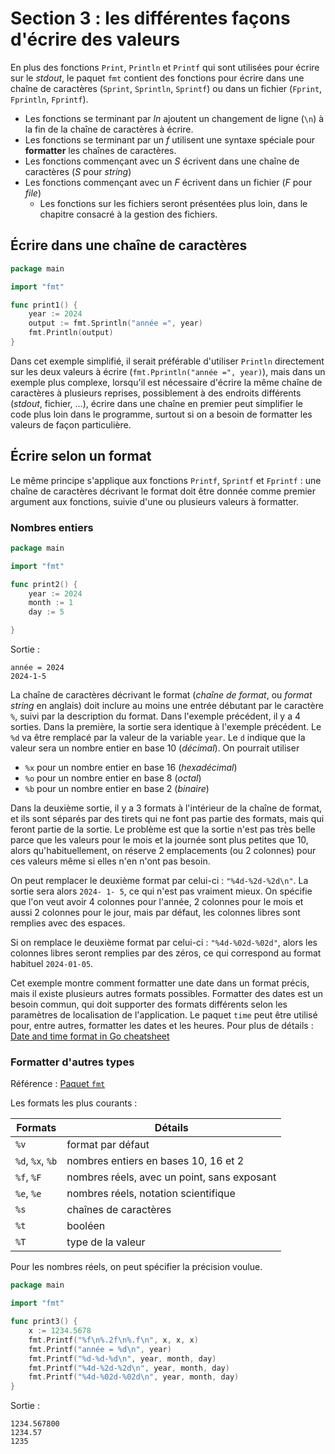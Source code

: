 # Section 3 : les différentes façons d'écrire des valeurs

En plus des fonctions `Print`, `Println` et `Printf` qui sont utilisées pour écrire sur le _stdout_, le paquet `fmt`
contient des fonctions pour écrire dans une chaîne de caractères (`Sprint`, `Sprintln`, `Sprintf`) ou dans un
fichier (`Fprint`, `Fprintln`, `Fprintf`).

- Les fonctions se terminant par *ln* ajoutent un changement de ligne (`\n`) à la fin de la chaîne de caractères à
  écrire.
- Les fonctions se terminant par un *f* utilisent une syntaxe spéciale pour **formatter** les chaînes de caractères.
- Les fonctions commençant avec un *S* écrivent dans une chaîne de caractères (*S* pour *string*)
- Les fonctions commençant avec un *F* écrivent dans un fichier (*F* pour *file*)
    - Les fonctions sur les fichiers seront présentées plus loin, dans le chapitre consacré à la gestion des fichiers.

## Écrire dans une chaîne de caractères

```go
package main

import "fmt"

func print1() {
	year := 2024
	output := fmt.Sprintln("année =", year)
	fmt.Println(output)
}
```

Dans cet exemple simplifié, il serait préférable d'utiliser `Println` directement sur les deux valeurs à
écrire (`fmt.Pprintln("année =", year)`), mais dans un exemple plus complexe, lorsqu'il est nécessaire d'écrire la même
chaîne de caractères à plusieurs reprises, possiblement à des endroits différents (_stdout_, fichier, ...), écrire dans
une chaîne en premier peut simplifier le code plus loin dans le programme, surtout si on a besoin de formatter les
valeurs de façon particulière.

## Écrire selon un format

Le même principe s'applique aux fonctions `Printf`, `Sprintf` et `Fprintf` : une chaîne de caractères décrivant le
format doit être donnée comme premier argument aux fonctions, suivie d'une ou plusieurs valeurs à formatter.

### Nombres entiers

```go
package main

import "fmt"

func print2() {
	year := 2024
	month := 1
	day := 5

}
```

Sortie :

```
année = 2024
2024-1-5
```

La chaîne de caractères décrivant le format (_chaîne de format_, ou _format string_ en anglais) doit inclure au moins
une entrée débutant par le caractère `%`, suivi par la description du format. Dans l'exemple précédent, il y a 4
sorties.
Dans la première, la sortie sera identique à l'exemple précédent. Le `%d` va être remplacé par la valeur de la
variable `year`. Le `d` indique que la valeur sera un nombre entier en base 10 (_décimal_). On pourrait utiliser

- `%x` pour un nombre entier en base 16 (_hexadécimal_)
- `%o` pour un nombre entier en base 8 (_octal_)
- `%b` pour un nombre entier en base 2 (_binaire_)

Dans la deuxième sortie, il y a 3 formats à l'intérieur de la chaîne de format, et ils sont séparés par des tirets qui
ne font pas partie des formats, mais qui feront partie de la sortie. Le problème est que la sortie n'est pas très belle
parce que les valeurs pour le mois et la journée sont plus petites que 10, alors qu'habituellement, on réserve 2
emplacements (ou 2 colonnes) pour ces valeurs même si elles n'en n'ont pas besoin.

On peut remplacer le deuxième format par celui-ci : `"%4d-%2d-%2d\n"`. La sortie sera alors `2024- 1- 5`, ce qui n'est
pas vraiment mieux. On spécifie que l'on veut avoir 4 colonnes pour l'année, 2 colonnes pour le mois et aussi 2 colonnes
pour le jour, mais par défaut, les colonnes libres sont remplies avec des espaces.

Si on remplace le deuxième format par celui-ci : `"%4d-%02d-%02d"`, alors les colonnes libres seront remplies par des
zéros, ce qui correspond au format habituel `2024-01-05`.

Cet exemple montre comment formatter une date dans un format précis, mais il existe plusieurs autres formats possibles.
Formatter des dates est un besoin commun, qui doit supporter des formats différents selon les paramètres
de localisation de l'application. Le paquet `time` peut être utilisé pour, entre autres, formatter les dates et
les heures. Pour plus de détails :
[Date and time format in Go cheatsheet](https://gosamples.dev/date-time-format-cheatsheet/)

### Formatter d'autres types

Référence : [Paquet `fmt`](https://pkg.go.dev/fmt)

Les formats les plus courants :

| Formats          | Détails                                     |
|------------------|---------------------------------------------|
| `%v`             | format par défaut                           |
| `%d`, `%x`, `%b` | nombres entiers en bases 10, 16 et 2        |
| `%f`, `%F`       | nombres réels, avec un point, sans exposant |
| `%e`, `%e`       | nombres réels, notation scientifique        |
| `%s`             | chaînes de caractères                       |
| `%t`             | booléen                                     |
| `%T`             | type de la valeur                           |

Pour les nombres réels, on peut spécifier la précision voulue.

```go
package main

import "fmt"

func print3() {
	x := 1234.5678
	fmt.Printf("%f\n%.2f\n%.f\n", x, x, x)
	fmt.Printf("année = %d\n", year)
	fmt.Printf("%d-%d-%d\n", year, month, day)
	fmt.Printf("%4d-%2d-%2d\n", year, month, day)
	fmt.Printf("%4d-%02d-%02d\n", year, month, day)
}
```

Sortie :

```
1234.567800
1234.57
1235
```
